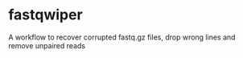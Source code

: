 # fastqwiper
A workflow to recover corrupted fastq.gz files, drop wrong lines and remove unpaired reads
